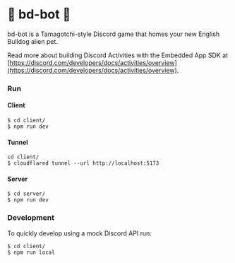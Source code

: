 # 🐾 bd-bot 🐾

bd-bot is a Tamagotchi-style Discord game that homes your new English Bulldog alien pet.

Read more about building Discord Activities with the Embedded App SDK at [https://discord.com/developers/docs/activities/overview](https://discord.com/developers/docs/activities/overview).

### Run

#### Client
```
$ cd client/
$ npm run dev
```

#### Tunnel
```
cd client/
$ cloudflared tunnel --url http://localhost:5173
```

#### Server
```
$ cd server/
$ npm run dev
```

### Development

To quickly develop using a mock Discord API run:
```
$ cd client/
$ npm run local
```
